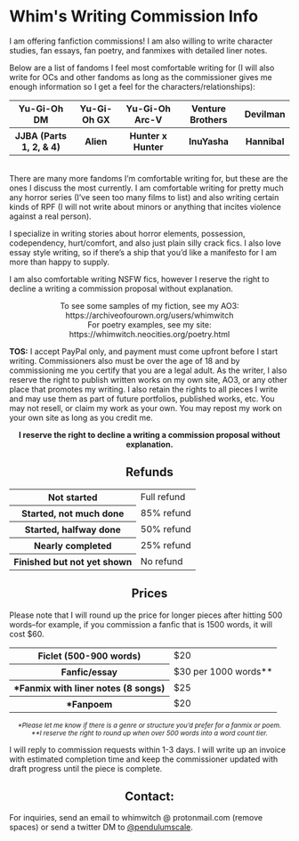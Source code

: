 <h1 algin=center>Whim's Writing Commission Info</h1>

I am offering fanfiction commissions! I am also willing to write character studies, fan essays, fan poetry, and fanmixes with detailed liner notes.

Below are a list of fandoms I feel most comfortable writing for (I will also write for OCs and other fandoms as long as the commissioner gives me enough information so I get a feel for the characters/relationships):<br>
<table align=center>
 <tr>
  <th>Yu-Gi-Oh DM</th>
  <th>Yu-Gi-Oh GX</th>
  <th>Yu-Gi-Oh Arc-V</th>
  <th>Venture Brothers</th>
  <th>Devilman</th>
 </tr>
 <tr>
  <th>JJBA (Parts 1, 2, & 4)</th>
  <th>Alien</th>
  <th>Hunter x Hunter</th>
  <th>InuYasha</th>
  <th>Hannibal</th>
 </tr>
 </table>
<br>
There are many more fandoms I’m comfortable writing for, but these are the ones I discuss the most currently. I am comfortable writing for pretty much any horror series (I’ve seen too many films to list) and also writing certain kinds of RPF (I will not write about minors or anything that incites violence against a real person).<p>

I specialize in writing stories about horror elements, possession, codependency, hurt/comfort, and also just plain silly crack fics. I also love essay style writing, so if there’s a ship that you’d like a manifesto for I am more than happy to supply.<br>

I am also comfortable writing NSFW fics, however I reserve the right to decline a writing a commission proposal without explanation.<br>

<p align=center>To see some samples of my fiction, see my AO3: https://archiveofourown.org/users/whimwitch <br>
For poetry examples, see my site:
https://whimwitch.neocities.org/poetry.html </p>

 <b>TOS:</b> I accept PayPal only, and payment must come upfront before I start writing. Commissioners also must be over the age of 18 and by commissioning me you certify that you are a legal adult. As the writer, I also reserve the right to publish written works on my own site, AO3, or any other place that promotes my writing. I also retain the rights to all pieces I write and may use them as part of future portfolios, published works, etc. You may not resell, or claim my work as your own. You may repost my work on your own site as long as you credit me.

<b><p align=center>I reserve the right to decline a writing a commission proposal without explanation.</p></b>

<h2 align=center>Refunds</h1>
 <table align=center>
  <tr>
   <th>Not started</th>
  <td>Full refund</td></tr>
  <tr>
   <th>Started, not much done</th>
   <td>85% refund</td></tr>
  <tr>
   <th>Started, halfway done</th>
   <td>50% refund</td></tr>
  <tr>
   <th>Nearly completed</th>
   <td>25% refund</td></tr>
  <tr>
   <th>Finished but not yet shown </th>
    <td>No refund</td>
  </tr>
  </table>
 </p>

  <h2 align=center>Prices</h2> Please note that I will round up the price for longer pieces after hitting 500 words–for example, if you commission a fanfic that is 1500 words, it will cost $60.

<table align=center>
 <tr>
  <th>Ficlet (500-900 words)</th> <td>$20</td></tr>
 <tr>
  <th>Fanfic/essay</th> <td>$30 per 1000 words**</td></tr>
 <tr>
  <th>*Fanmix with liner notes (8 songs)</th> <td>$25</td></tr>
 <tr>
  <th>*Fanpoem</th> <td>$20</td></tr>
 </table>
  <p align=center><small><i>*Please let me know if there is a genre or structure you’d prefer for a fanmix or poem.</i></small><br>
  <small><i>**I reserve the right to round up when over 500 words into a word count tier.</i></small></p>

I will reply to commission requests within 1-3 days. I will write up an invoice with estimated completion time and keep the commissioner updated with draft progress until the piece is complete.

  <h2 align=center>Contact:</h2> For inquiries, send an email to whimwitch @ protonmail.com (remove spaces) or send a twitter DM to <a href="https://twitter.com/PendulumScale">@pendulumscale</a>. 
 
